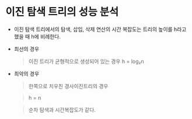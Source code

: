 # 이진 탐색 트리의 성능 분석

- 이진 탐색 트리에서의 탐색, 삽입, 삭제 연산의 시간 복잡도는 트리의 높이를 h라고 했을 때 h에 비례한다.

- 최선의 경우

    > 이진 트리가 균형적으로 생성되어 있는 경우
    > h = log₂n


- 최악의 경우

    > 한쪽으로 치우친 경사이진트리의 경우

    > h = n

    > 순차 탐색과 시간복잡도가 같다.